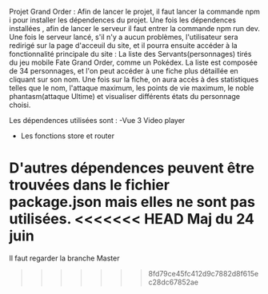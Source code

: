 Projet Grand Order :
Afin de lancer le projet, il faut lancer la commande npm i pour installer les dépendences du projet. Une fois les dépendences installées , afin de lancer le serveur il faut entrer la commande npm run dev.
Une fois le serveur lancé, s'il n'y a aucun problèmes,  l'utilisateur sera redirigé sur la page d'acceuil du site, et il pourra ensuite accéder à la fonctionnalité
principale du site : La liste des Servants(personnages) tirés du jeu mobile Fate Grand Order, comme un Pokédex. La liste est composée de 34 personnages, et l'on peut
accéder à une fiche plus détaillée en cliquant sur son nom. Une fois sur la fiche, on aura accès à des statistiques telles que le nom, l'attaque maximum, les points de
vie maximum, le noble phantasm(attaque Ultime) et visualiser différents états du personnage choisi.

Les dépendences utilisées sont :
  -Vue 3 Video player
  - Les fonctions store et router

D'autres dépendences peuvent être trouvées dans le fichier package.json mais elles ne sont pas utilisées. 
<<<<<<< HEAD
 Maj du 24 juin
=======
Il faut regarder la branche Master
>>>>>>> 8fd79ce45fc412d9c7882d8f615ec28dc67852ae
